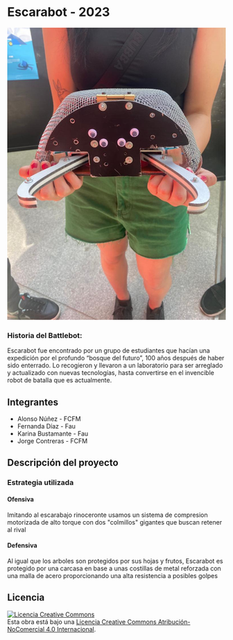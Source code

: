 # Escarabot - 2023

![Escarabot](/multimedia/escarabot-terminado.jpeg)

### Historia del Battlebot:

Escarabot fue encontrado por un grupo de estudiantes que hacían una expedición por el profundo “bosque del futuro”, 100 años después de haber sido enterrado.
Lo recogieron y llevaron a un laboratorio para ser arreglado y actualizado con nuevas tecnologías, hasta convertirse en el invencible robot de batalla que es actualmente.
  


## Integrantes
- Alonso Núñez - FCFM
- Fernanda Díaz - Fau
- Karina Bustamante - Fau
- Jorge Contreras - FCFM


## Descripción del proyecto
  
### Estrategia utilizada
  
#### Ofensiva

Imitando al escarabajo rinoceronte usamos un sistema de compresion motorizada de alto torque con dos "colmillos" gigantes que buscan retener al rival

#### Defensiva

Al igual que los arboles son protegidos por sus hojas y frutos, Escarabot es protegido por una carcasa en base a unas costillas de metal reforzada con una malla de acero proporcionando una alta resistencia a posibles golpes


## Licencia
<a rel="license" href="http://creativecommons.org/licenses/by-nc/4.0/"><img alt="Licencia Creative Commons" style="border-width:0" src="https://i.creativecommons.org/l/by-nc/4.0/88x31.png" /></a><br />Esta obra está bajo una <a rel="license" href="http://creativecommons.org/licenses/by-nc/4.0/">Licencia Creative Commons Atribución-NoComercial 4.0 Internacional</a>.
